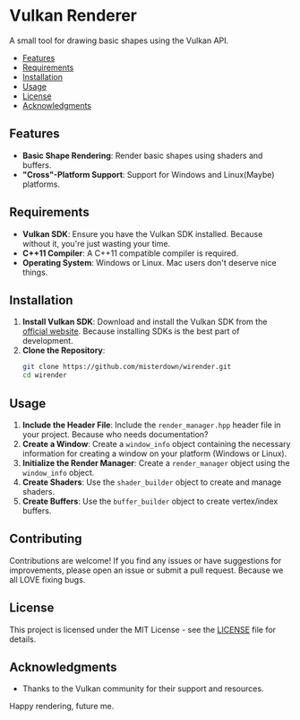 # Vulkan Renderer

A small tool for drawing basic shapes using the Vulkan API.

- [Features](#features)
- [Requirements](#requirements)
- [Installation](#installation)
- [Usage](#usage)
- [License](#License)
- [Acknowledgments](#Acknowledgments)

## Features
- **Basic Shape Rendering**: Render basic shapes using shaders and buffers.
- **"Cross"-Platform Support**: Support for Windows and Linux(Maybe) platforms.

## Requirements

- **Vulkan SDK**: Ensure you have the Vulkan SDK installed. Because without it, you're just wasting your time.
- **C++11 Compiler**: A C++11 compatible compiler is required.
- **Operating System**: Windows or Linux. Mac users don't deserve nice things.

## Installation

1. **Install Vulkan SDK**: Download and install the Vulkan SDK from the [official website](https://www.lunarg.com/vulkan-sdk/). Because installing SDKs is the best part of development.
2. **Clone the Repository**:
    ```sh
    git clone https://github.com/misterdown/wirender.git
    cd wirender
    ```

## Usage

1. **Include the Header File**: Include the `render_manager.hpp` header file in your project. Because who needs documentation?
2. **Create a Window**: Create a `window_info` object containing the necessary information for creating a window on your platform (Windows or Linux).
3. **Initialize the Render Manager**: Create a `render_manager` object using the `window_info` object.
4. **Create Shaders**: Use the `shader_builder` object to create and manage shaders.
5. **Create Buffers**: Use the `buffer_builder` object to create vertex/index buffers.

## Contributing

Contributions are welcome! If you find any issues or have suggestions for improvements, please open an issue or submit a pull request. Because we all LOVE fixing bugs.

## License

This project is licensed under the MIT License - see the [LICENSE](LICENSE) file for details.

## Acknowledgments

- Thanks to the Vulkan community for their support and resources.

Happy rendering, future me.
